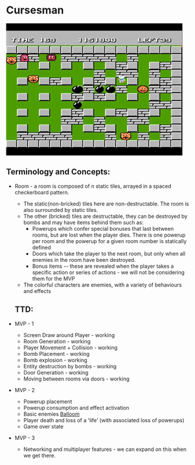 # Cursesman

![image-example](https://raw.githubusercontent.com/Rasengangstarr/cursesman/main/docs/bombermanexample.jpg)

Terminology and Concepts:  
----
* Room - a room is composed of n static tiles, arrayed in a spaced checkerboard pattern.  
  * The static(non-bricked) tiles here are non-destructable. The room is also surrounded by static tiles.
  * The other (bricked) tiles are destructable, they can be destroyed by bombs and may have items behind them such as:
    * Powerups which confer special bonuses that last between rooms, but are lost when the player dies. There is one powerup per room and the powerup for a given room number is statically defined
    * Doors which take the player to the next room, but only when all enemies in the room have been destroyed.
    * Bonus items -- these are revealed when the player takes a specific action or series of actions - we will not be considering them for the MVP
  * The colorful characters are enemies, with a variety of behaviours and effects  
  
  TTD:
  ----

* MVP - 1
  * Screen Draw around Player - working
  * Room Generation - working
  * Player Movement + Collision - working
  * Bomb Placement - working
  * Bomb explosion - working
  * Entity destruction by bombs - working
  * Door Generation - working
  * Moving between rooms via doors - working
* MVP - 2
  * Powerup placement
  * Powerup consumption and effect activation
  * Basic enemies [Balloom](https://strategywiki.org/wiki/Bomberman/How_to_play#Enemies)
  * Player death and loss of a 'life' (with associated loss of powerups)
  * Game over state
* MVP - 3
  * Networking and multiplayer features - we can expand on this when we get there.
